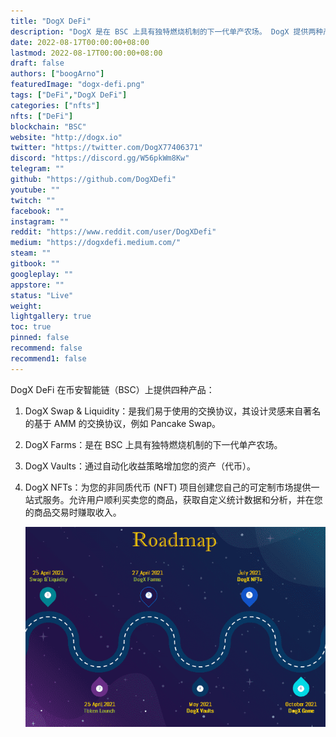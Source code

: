 ```yaml
---
title: "DogX DeFi"
description: "DogX 是在 BSC 上具有独特燃烧机制的下一代单产农场。 DogX 提供两种产品，即 DogX Vaults and Farm 和 DogX NFTs Marketplace。"
date: 2022-08-17T00:00:00+08:00
lastmod: 2022-08-17T00:00:00+08:00
draft: false
authors: ["boogArno"]
featuredImage: "dogx-defi.png"
tags: ["DeFi","DogX DeFi"]
categories: ["nfts"]
nfts: ["DeFi"]
blockchain: "BSC"
website: "http://dogx.io"
twitter: "https://twitter.com/DogX77406371"
discord: "https://discord.gg/W56pkWm8Kw"
telegram: ""
github: "https://github.com/DogXDefi"
youtube: ""
twitch: ""
facebook: ""
instagram: ""
reddit: "https://www.reddit.com/user/DogXDefi"
medium: "https://dogxdefi.medium.com/"
steam: ""
gitbook: ""
googleplay: ""
appstore: ""
status: "Live"
weight: 
lightgallery: true
toc: true
pinned: false
recommend: false
recommend1: false
---
```

DogX DeFi 在币安智能链（BSC）上提供四种产品：
1. DogX Swap & Liquidity：是我们易于使用的交换协议，其设计灵感来自著名的基于 AMM 的交换协议，例如 Pancake Swap。

2. DogX Farms：是在 BSC 上具有独特燃烧机制的下一代单产农场。

3. DogX Vaults：通过自动化收益策略增加您的资产（代币）。

4. DogX NFTs：为您的非同质代币 (NFT) 项目创建您自己的可定制市场提供一站式服务。允许用户顺利买卖您的商品，获取自定义统计数据和分析，并在您的商品交易时赚取收入。

   ![dogxdefi-dapp-defi-bsc-image1_75eae22b7113a695a704c6f45359f11a](dogxdefi-dapp-defi-bsc-image1_75eae22b7113a695a704c6f45359f11a.png)